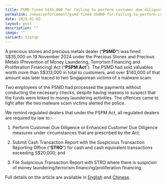 ```yaml
---
title: PSMD fined S$35,000 for failing to perform customer due diligence measures
permalink: /news/enforcement/psmd-fined-35000-for-failing-to-perform-customer-due-diligence-measures/
date: 2025-01-02
layout: post
description: ""
image: ""
variant: tiptap
---
```

<p>A precious stones and precious metals dealer (“<strong>PSMD</strong>”)
was fined S$35,000 on 19 November 2024 under the Precious Stones and Precious
Metals (Prevention of Money Laundering, Terrorism Financing and Proliferation
Financing) Act (“<strong>PSPM Act</strong>”). The PSMD had sold valuables
worth more than S$313,000 in total to customers, and over $140,000 of that
amount was later traced to two Singaporean victims of a malware scam.&nbsp;</p>
<p>Two employees of the PSMD had processed the payments without conducting
the necessary checks, despite having reasons to suspect that the funds
were linked to money laundering activities. The offences came to light
after the two malware scam victims alerted the police.&nbsp;</p>
<p>We remind regulated dealers that under the PSPM Act, all regulated dealers
are required by law to:-</p>
<ol data-tight="true" class="tight">
<li>
<p>Perform Customer Due Diligence or Enhanced Customer Due Diligence measures
under circumstances that are prescribed by the Act;</p>
</li>
<li>
<p>Submit Cash Transaction Report with the Suspicious Transaction Reporting
Office (“<strong>STRO</strong>”) for cash and cash equivalent transactions
exceeding S$20,000; and</p>
</li>
<li>
<p>File Suspicious Transaction Report with STRO where there is suspicion
of money laundering/terrorism financing/proliferation financing.</p>
</li>
</ol>
<p>Full details on the article are available in <a href="https://www.straitstimes.com/singapore/courts-crime/store-fined-35k-after-its-workers-sold-jewellery-to-customers-who-bought-them-with-scam-proceeds" rel="noopener noreferrer nofollow" target="_blank">English</a> and
<a href="https://www.zaobao.com.sg/news/singapore/story20241119-5370153" rel="noopener noreferrer nofollow" target="_blank">Chinese</a>.</p>